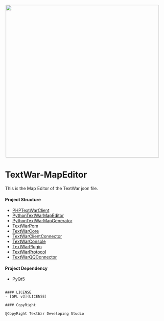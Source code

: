 <p align="center">
<img src="https://github.com/TextWar/TextWar/raw/master/readme_image/logo.png" width=500>
</p>


# TextWar-MapEditor
This is the Map Editor of the TextWar json file.



#### Project Structure

- [PHPTextWarClient](https://github.com/TextWar/TextWar-PHP-Client)
- [PythonTextWarMapEditor](https://github.com/TextWar/Textwar-MapEditor)
- [PythonTextWarMapGenerator](https://github.com/TextWar/textwar-py)
- [TextWarPom](textwar_pom)
- [TextWarCore](textwar)
- [TextWarClientConnector](textwar_client_connector)
- [TextWarConsole](textwar_console)
- [TextWarPlugin](textwar_plugin)
- [TextWarProtocol](textwar_protocol)
- [TextWarQQConnector](textwar_qq_connector)

#### Project Dependency

- PyQt5
```

#### LICENSE
- [GPL v3](LICENSE)

#### CopyRight

@CopyRight TextWar Developing Studio








